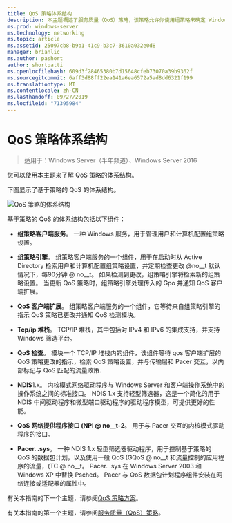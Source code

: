 ```yaml
---
title: QoS 策略体系结构
description: 本主题概述了服务质量（QoS）策略，该策略允许你使用组策略来确定 Windows Server 2016 中特定应用程序和服务的网络流量带宽的优先级。
ms.prod: windows-server
ms.technology: networking
ms.topic: article
ms.assetid: 25097cb8-b9b1-41c9-b3c7-3610a032e0d8
manager: brianlic
ms.author: pashort
author: shortpatti
ms.openlocfilehash: 609d3f28465380b7d15648cfeb73070a39b9362f
ms.sourcegitcommit: 6aff3d88ff22ea141a6ea6572a5ad8dd6321f199
ms.translationtype: MT
ms.contentlocale: zh-CN
ms.lasthandoff: 09/27/2019
ms.locfileid: "71395984"
---
```

# <a name="qos-policy-architecture"></a>QoS 策略体系结构

>适用于：Windows Server（半年频道）、Windows Server 2016

您可以使用本主题来了解 QoS 策略的体系结构。

下图显示了基于策略的 QoS 的体系结构。

![QoS 策略的体系结构](../../media/QoS/QoS-Policy-Architecture.jpg)

基于策略的 QoS 的体系结构包括以下组件：

- **组策略客户端服务**。 一种 Windows 服务，用于管理用户和计算机配置组策略设置。

- **组策略引擎**。 组策略客户端服务的一个组件，用于在启动时从 Active Directory 检索用户和计算机配置组策略设置，并定期检查更改 @no__t 默认情况下，每90分钟 @ no__t。 如果检测到更改，组策略引擎将检索新的组策略设置。 当更新 QoS 策略时，组策略引擎处理传入的 Gpo 并通知 QoS 客户端扩展。

- **QoS 客户端扩展**。 组策略客户端服务的一个组件，它等待来自组策略引擎的指示 QoS 策略已更改并通知 QoS 检测模块。

- **Tcp/ip 堆栈**。 TCP/IP 堆栈，其中包括对 IPv4 和 IPv6 的集成支持，并支持 Windows 筛选平台。 

- **QoS 检查**。 模块一个 TCP/IP 堆栈内的组件，该组件等待 qos 客户端扩展的 QoS 策略更改的指示，检索 QoS 策略设置，并与传输层和 Pacer 交互，以内部标记与 QoS 匹配的流量政策.

- **NDIS**1.x。 内核模式网络驱动程序与 Windows Server 和客户端操作系统中的操作系统之间的标准接口。 NDIS 1.x 支持轻型筛选器，这是一个简化的用于 NDIS 中间驱动程序和微型端口驱动程序的驱动程序模型，可提供更好的性能。

- **QoS 网络提供程序接口 \(NPI @ no__t-2**。 用于与 Pacer 交互的内核模式驱动程序的接口。

- **Pacer. .sys**。 一种 NDIS 1.x 轻型筛选器驱动程序，用于控制基于策略的 QoS 的数据包计划，以及使用一般 QoS \(GQoS @ no__t 和流量控制的应用程序的流量，\(TC @ no__t。 Pacer. .sys 在 Windows Server 2003 和 Windows XP 中替换 Psched。 Pacer 与 QoS 数据包计划程序组件安装在网络连接或适配器的属性中。

有关本指南的下一个主题，请参阅[QoS 策略方案](qos-policy-scenarios.md)。

有关本指南的第一个主题，请参阅[服务质量（QoS）策略](qos-policy-top.md)。

